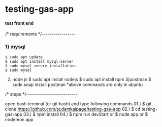 # testing-gas-app
#### test front end 

/* requirements */-----------------

### 1) mysql 
    $ sudo apt update
    $ sudo apt install mysql-server
    $ sudo mysql_secure_installation
    $ sudo mysql
2) node js 
    $ sudo apt install nodejs
    $ sudo apt install npm
3)postman
    $ sudo snap install postman
*above commands are only in ubuntu


/* steps */--------------------------

open bash terminal (or git bash) and type following commands
01.) $ git clone https://github.com/sudamkalpage/testing-gas-app
02.) $ cd testing-gas-app
03.) $ npm install
04.) $ npm run devStart       or     $ node app       or       $ nodemon app     


